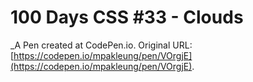 # 100 Days CSS #33 - Clouds
 _A Pen created at CodePen.io. Original URL: [https://codepen.io/mpakleung/pen/VOrgjE](https://codepen.io/mpakleung/pen/VOrgjE).

 